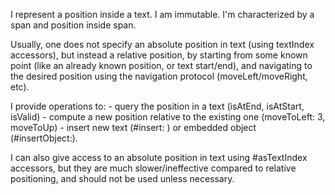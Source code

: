 I represent a position inside a text. I am immutable.
I'm characterized by a span and position inside span.

Usually, one does not specify an absolute position in text (using textIndex accessors),
but instead a relative position, by starting from some known point (like an already known position, or text start/end),
and navigating to the desired position using the navigation protocol (moveLeft/moveRight, etc).
 
I provide operations to:
	- query the position in a text (isAtEnd, isAtStart, isValid)
	- compute a new position relative to the existing one (moveToLeft: 3, moveToUp)
	- insert new text (#insert: ) or embedded object (#insertObject:).
	
I can also give access to an absolute position in text using #asTextIndex accessors, but they are much slower/ineffective compared to relative positioning, and should not be used unless necessary.
